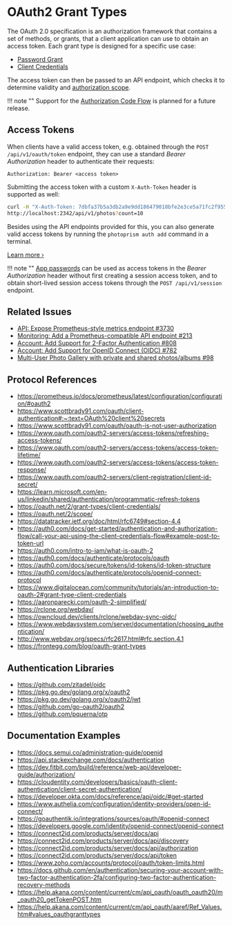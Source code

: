 # OAuth2 Grant Types

The OAuth 2.0 specification is an authorization framework that contains a set of methods, or grants, that a client application can use to obtain an access token. Each grant type is designed for a specific use case:

- [Password Grant](auth.md#app-passwords)
- [Client Credentials](auth.md#client-credentials)

The access token can then be passed to an API endpoint, which checks it to determine validity and [authorization scope](auth.md#authorization-scopes).

!!! note ""
    Support for the [Authorization Code Flow](https://auth0.com/docs/get-started/authentication-and-authorization-flow/authorization-code-flow) is planned for a future release.

## Access Tokens

When clients have a valid access token, e.g. obtained through the `POST /api/v1/oauth/token` endpoint, they can use a standard *Bearer Authorization* header to authenticate their requests:

```
Authorization: Bearer <access token>
```

Submitting the access token with a custom `X-Auth-Token` header is supported as well:

```bash
curl -H "X-Auth-Token: 7dbfa37b5a3db2a9e9dd186479018bfe2e3ce5a71fc2f955" \
http://localhost:2342/api/v1/photos?count=10
```

Besides using the API endpoints provided for this, you can also generate valid access tokens by running the `photoprism auth add` command in a terminal.

[Learn more ›](auth.md)

!!! note ""
    [App passwords](../../user-guide/settings/account.md#apps-and-devices) can be used as access tokens in the *Bearer Authorization* header without first creating a session access token, and to obtain short-lived session access tokens through the `POST /api/v1/session` endpoint.

## Related Issues

- [API: Expose Prometheus-style metrics endpoint #3730](https://github.com/photoprism/photoprism/pull/3730)
- [Monitoring: Add a Prometheus-compatible API endpoint #213](https://github.com/photoprism/photoprism/issues/213)
- [Account: Add Support for 2-Factor Authentication #808](https://github.com/photoprism/photoprism/issues/808)
- [Account: Add Support for OpenID Connect (OIDC) #782](https://github.com/photoprism/photoprism/issues/782)
- [Multi-User Photo Gallery with private and shared photos/albums #98](https://github.com/photoprism/photoprism/issues/98)

## Protocol References

- https://prometheus.io/docs/prometheus/latest/configuration/configuration/#oauth2
- https://www.scottbrady91.com/oauth/client-authentication#:~:text=OAuth%20client%20secrets
- https://www.scottbrady91.com/oauth/oauth-is-not-user-authorization
- https://www.oauth.com/oauth2-servers/access-tokens/refreshing-access-tokens/
- https://www.oauth.com/oauth2-servers/access-tokens/access-token-lifetime/
- https://www.oauth.com/oauth2-servers/access-tokens/access-token-response/ 
- https://www.oauth.com/oauth2-servers/client-registration/client-id-secret/
- https://learn.microsoft.com/en-us/linkedin/shared/authentication/programmatic-refresh-tokens
- https://oauth.net/2/grant-types/client-credentials/
- https://oauth.net/2/scope/
- https://datatracker.ietf.org/doc/html/rfc6749#section-4.4
- https://auth0.com/docs/get-started/authentication-and-authorization-flow/call-your-api-using-the-client-credentials-flow#example-post-to-token-url
- https://auth0.com/intro-to-iam/what-is-oauth-2
- https://auth0.com/docs/authenticate/protocols/oauth
- https://auth0.com/docs/secure/tokens/id-tokens/id-token-structure
- https://auth0.com/docs/authenticate/protocols/openid-connect-protocol
- https://www.digitalocean.com/community/tutorials/an-introduction-to-oauth-2#grant-type-client-credentials
- https://aaronparecki.com/oauth-2-simplified/
- https://rclone.org/webdav/
- https://owncloud.dev/clients/rclone/webdav-sync-oidc/
- https://www.webdavsystem.com/server/documentation/choosing_authentication/
- http://www.webdav.org/specs/rfc2617.html#rfc.section.4.1
- https://frontegg.com/blog/oauth-grant-types

## Authentication Libraries

- https://github.com/zitadel/oidc
- https://pkg.go.dev/golang.org/x/oauth2
- https://pkg.go.dev/golang.org/x/oauth2/jwt
- https://github.com/go-oauth2/oauth2
- https://github.com/pquerna/otp

## Documentation Examples

- https://docs.semui.co/administration-guide/openid
- https://api.stackexchange.com/docs/authentication
- https://dev.fitbit.com/build/reference/web-api/developer-guide/authorization/
- https://cloudentity.com/developers/basics/oauth-client-authentication/client-secret-authentication/
- https://developer.okta.com/docs/reference/api/oidc/#get-started
- https://www.authelia.com/configuration/identity-providers/open-id-connect/
- https://goauthentik.io/integrations/sources/oauth/#openid-connect
- https://developers.google.com/identity/openid-connect/openid-connect
- https://connect2id.com/products/server/docs/api
- https://connect2id.com/products/server/docs/api/discovery
- https://connect2id.com/products/server/docs/api/authorization
- https://connect2id.com/products/server/docs/api/token
- https://www.zoho.com/accounts/protocol/oauth/token-limits.html
- https://docs.github.com/en/authentication/securing-your-account-with-two-factor-authentication-2fa/configuring-two-factor-authentication-recovery-methods
- https://help.akana.com/content/current/cm/api_oauth/oauth_oauth20/m_oauth20_getTokenPOST.htm
- https://help.akana.com/content/current/cm/api_oauth/aaref/Ref_Values.htm#values_oauthgranttypes